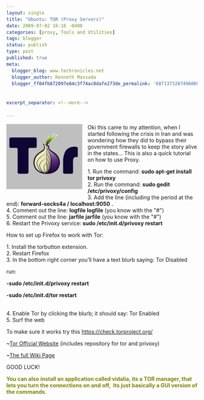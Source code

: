 ```yaml
---
layout: single
title: "Ubuntu: TOR (Proxy Servers)"
date: 2009-07-02 16:16 -0400
categories: [proxy, Tools and Utilities]
tags: blogger
status: publish
type: post
published: true
meta:
  blogger_blog: www.techronicles.net
  blogger_author: Kenneth Massada
  blogger_ff04fb872097e84c3f74ac8dafe273de_permalink: '6071373287496069448'


excerpt_separator: <!--more-->

---
```

<p><a href="#" style="clear:left;float:left;margin-bottom:1em;margin-right:1em;"><img border="0" height="171" src="/assets/images/wp/9ac2d-go-online-without-getting-snooped-tor-the-onion.jpg?w=300" width="200" /></a>Oki this came to my attention, when I started following the crisis in Iran and was wondering how they did to bypass their government firewalls to keep the story alive in the states... This is also a quick tutorial on how to use Proxy.</p>
<p>1. Run the command: <strong>sudo apt-get install tor privoxy</strong><br />2. Run the command: <strong>sudo gedit /etc/privoxy/config</strong><br />3. Add the line (including the period at the end): <strong>forward-socks4a / localhost:9050 .</strong><br />4. Comment out the line: <strong>logfile logfile</strong> (you know with the "#")<br />5. Comment out the line: <strong>jarfile jarfile</strong> (you know with the "#")<br />6. Restart the Privoxy service:<strong> sudo /etc/init.d/privoxy restart</strong></p>
<p>How to set up Firefox to work with Tor:</p>
<p>1. Install the torbutton extension.<br />2. Restart Firefox<br />3. In the bottom right corner you’ll have a text blurb saying: Tor Disabled</p>
<p>run:</p>
<p><strong>-sudo /etc/init.d/privoxy restart</strong></p>
<p><strong>-sudo /etc/init.d/tor restart</strong></p>
<p><strong></strong><br />4. Enable Tor by clicking the blurb; it should say: Tor Enabled<br />5. Surf the web</p>
<p>To make sure it works try this <a href="https://check.torproject.org/">https://check.torproject.org/</a></p>
<p>~<a href="http://www.torproject.org/docs/tor-doc-unix.html.en">Tor Official Website</a> (includes repository for tor and privoxy)</p>
<p>~<a href="https://wiki.torproject.org/noreply/TheOnionRouter/TorifyHOWTO">The full Wiki Page</a></p>
<p>GOOD LUCK!</p>
<p><strong><span style="color:olive;">You can also install an application called vidalia, its a TOR manager, that lets you turn the connections on and off,  Its just basically a GUI version of the commands.</span></strong><br /><strong><span style="color:olive;"><br /></span></strong><br /><strong><span style="color:olive;"><br /></span></strong></p>
